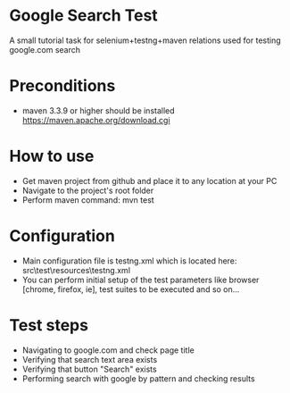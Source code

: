 # Google Search Test
A small tutorial task for selenium+testng+maven relations used for testing google.com search
# Preconditions
* maven 3.3.9 or higher should be installed https://maven.apache.org/download.cgi

# How to use
* Get maven project from github and place it to any location at your PC
* Navigate to the project's root folder
* Perform maven command: mvn test

# Configuration
* Main configuration file is testng.xml which is located here: src\test\resources\testng.xml
* You can perform initial setup of the test parameters like browser [chrome, firefox, ie], test suites to be executed and so on...

# Test steps
* Navigating to google.com and check page title
* Verifying that search text area exists
* Verifying that button "Search" exists
* Performing search with google by pattern and checking results
